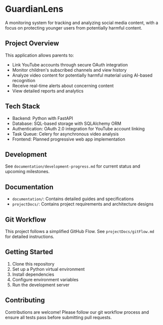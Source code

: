 # GuardianLens

A monitoring system for tracking and analyzing social media content, with a focus on protecting younger users from potentially harmful content.

## Project Overview

This application allows parents to:
- Link YouTube accounts through secure OAuth integration
- Monitor children's subscribed channels and view history
- Analyze video content for potentially harmful material using AI-based recognition
- Receive real-time alerts about concerning content
- View detailed reports and analytics

## Tech Stack

- Backend: Python with FastAPI
- Database: SQL-based storage with SQLAlchemy ORM
- Authentication: OAuth 2.0 integration for YouTube account linking
- Task Queue: Celery for asynchronous video analysis
- Frontend: Planned progressive web app implementation

## Development

See `documentation/development-progress.md` for current status and upcoming milestones.

## Documentation

- `documentation/`: Contains detailed guides and specifications
- `projectDocs/`: Contains project requirements and architecture designs

## Git Workflow

This project follows a simplified GitHub Flow. See `projectDocs/gitFlow.md` for detailed instructions.

## Getting Started

1. Clone this repository
2. Set up a Python virtual environment
3. Install dependencies
4. Configure environment variables
5. Run the development server

## Contributing

Contributions are welcome! Please follow our git workflow process and ensure all tests pass before submitting pull requests.